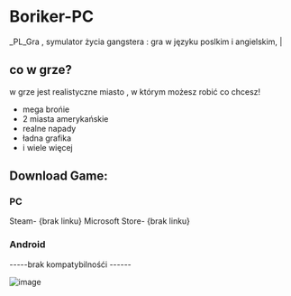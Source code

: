 # Boriker-PC
_PL_Gra , symulator życia gangstera
: gra w języku poslkim i angielskim, |

## co w grze?
w grze jest realistyczne miasto , w którym możesz robić co chcesz!
* mega brońie
* 2 miasta amerykańskie
* realne napady
* ładna grafika
* i wiele więcej


## Download Game:
### PC 
Steam- {brak linku}
Microsoft Store- {brak linku}

### Android
-----brak kompatybilnośći ------

![image](https://github.com/pawcio06141/Boriker-PC/assets/157916170/0048c740-6614-4106-9935-a5d4faa84277)
